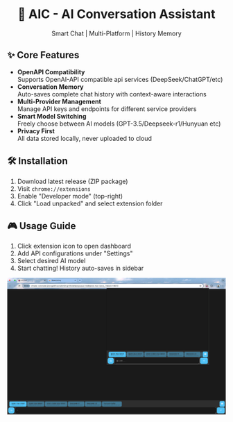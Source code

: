 <div align="center">
  <h1>🤖 AIC - AI Conversation Assistant</h1>
  <p>Smart Chat | Multi-Platform | History Memory </p>
</div>

## ✨ Core Features
- **OpenAPI Compatibility**  
  Supports OpenAI-API compatible api services (DeepSeek/ChatGPT/etc)
- **Conversation Memory**  
  Auto-saves complete chat history with context-aware interactions
- **Multi-Provider Management**  
  Manage API keys and endpoints for different service providers
- **Smart Model Switching**  
  Freely choose between AI models (GPT-3.5/Deepseek-r1/Hunyuan etc)
- **Privacy First**  
  All data stored locally, never uploaded to cloud

## 🛠️ Installation
1. Download latest release (ZIP package)
2. Visit `chrome://extensions`
3. Enable "Developer mode" (top-right)
4. Click "Load unpacked" and select extension folder

## 🎮 Usage Guide
1. Click extension icon to open dashboard
2. Add API configurations under "Settings"
3. Select desired AI model
4. Start chatting! History auto-saves in sidebar

![Demo Screenshot](app/snapshot/snapshot.1280x800.png)

